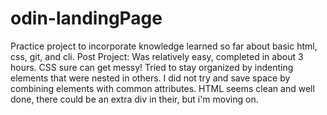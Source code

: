 # odin-landingPage
Practice project to incorporate knowledge learned so far about basic html, css, git, and cli. 
Post Project: Was relatively easy, completed in about 3 hours. CSS sure can get messy! Tried to stay organized by indenting elements that were nested in others. I did not try and save space by combining elements with common attributes. HTML seems clean and well done, there could be an extra div in their, but i'm moving on.
